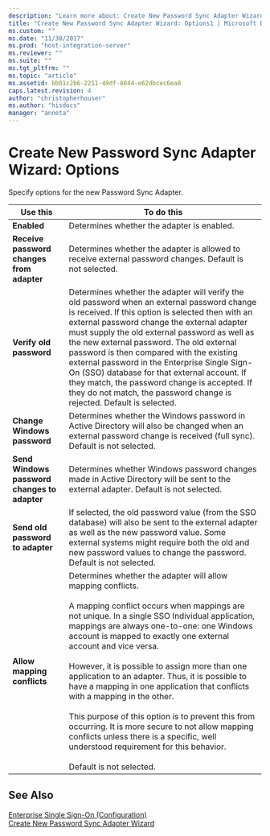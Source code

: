 ```yaml
---
description: "Learn more about: Create New Password Sync Adapter Wizard: Options"
title: "Create New Password Sync Adapter Wizard: Options1 | Microsoft Docs"
ms.custom: ""
ms.date: "11/30/2017"
ms.prod: "host-integration-server"
ms.reviewer: ""
ms.suite: ""
ms.tgt_pltfrm: ""
ms.topic: "article"
ms.assetid: bb01c2b6-2211-49df-8044-e62dbcec6ea8
caps.latest.revision: 4
author: "christopherhouser"
ms.author: "hisdocs"
manager: "anneta"
---
```

# Create New Password Sync Adapter Wizard: Options
Specify options for the new Password Sync Adapter.  
  
|Use this|To do this|  
|--------------|----------------|  
|**Enabled**|Determines whether the adapter is enabled.|  
|**Receive password changes from adapter**|Determines whether the adapter is allowed to receive external password changes. Default is not selected.|  
|**Verify old password**|Determines whether the adapter will verify the old password when an external password change is received. If this option is selected then with an external password change the external adapter must supply the old external password as well as the new external password. The old external password is then compared with the existing external password in the Enterprise Single Sign-On (SSO) database for that external account. If they match, the password change is accepted. If they do not match, the password change is rejected. Default is selected.|  
|**Change Windows password**|Determines whether the Windows password in Active Directory will also be changed when an external password change is received (full sync). Default is not selected.|  
|**Send Windows password changes to adapter**|Determines whether Windows password changes made in Active Directory will be sent to the external adapter. Default is not selected.|  
|**Send old password to adapter**|If selected, the old password value (from the SSO database) will also be sent to the external adapter as well as the new password value. Some external systems might require both the old and new password values to change the password. Default is not selected.|  
|**Allow mapping conflicts**|Determines whether the adapter will allow mapping conflicts.<br /><br /> A mapping conflict occurs when mappings are not unique. In a single SSO Individual application, mappings are always one-to-one: one Windows account is mapped to exactly one external account and vice versa.<br /><br /> However, it is possible to assign more than one application to an adapter. Thus, it is possible to have a mapping in one application that conflicts with a mapping in the other.<br /><br /> This purpose of this option is to prevent this from occurring. It is more secure to not allow mapping conflicts unless there is a specific, well understood requirement for this behavior.<br /><br /> Default is not selected.|  
  
## See Also  
 [Enterprise Single Sign-On (Configuration)](../core/enterprise-single-sign-on-configuration-1.md)   
 [Create New Password Sync Adapter Wizard](../core/create-new-password-sync-adapter-wizard1.md)
